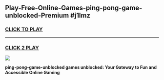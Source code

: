 
## Play-Free-Online-Games-ping-pong-game-unblocked-Premium #j1lmz
<h3>
<a href="https://premium.freeplayer.one?title=ping-pong-game-unblocked&ref=8M">CLICK TO PLAY</a></h3>
<hr>

<h3>
<a href="https://premium.freeplayer.one?title=ping-pong-game-unblocked&ref=8M">CLICK 2 PLAY</a>
  
</h3>

<a href="https://premium.freeplayer.one?title=ping-pong-game-unblocked&ref=8M"><img src="https://clearcache.store/games.png"></a>


**ping-pong-game-unblocked games unblocked: Your Gateway to Fun and Accessible Online Gaming**

